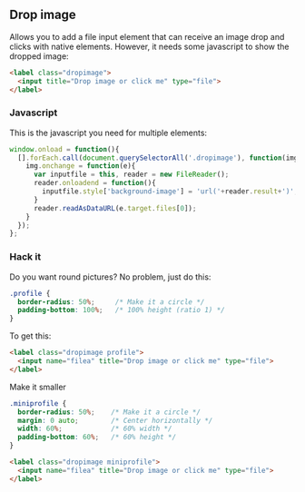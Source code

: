 ## Drop image

Allows you to add a file input element that can receive an image drop and clicks with native elements. However, it needs some javascript to show the dropped image:

```html
<label class="dropimage">
  <input title="Drop image or click me" type="file">
</label>
```


### Javascript

This is the javascript you need for multiple elements:

```js
window.onload = function(){
  [].forEach.call(document.querySelectorAll('.dropimage'), function(img){
    img.onchange = function(e){
      var inputfile = this, reader = new FileReader();
      reader.onloadend = function(){
        inputfile.style['background-image'] = 'url('+reader.result+')';
      }
      reader.readAsDataURL(e.target.files[0]);
    }
  });
};
```


### Hack it

Do you want round pictures? No problem, just do this:

```css
.profile {
  border-radius: 50%;     /* Make it a circle */
  padding-bottom: 100%;   /* 100% height (ratio 1) */
}
```

To get this:

```html
<label class="dropimage profile">
  <input name="filea" title="Drop image or click me" type="file">
</label>
```



Make it smaller

```css
.miniprofile {
  border-radius: 50%;    /* Make it a circle */
  margin: 0 auto;        /* Center horizontally */
  width: 60%;            /* 60% width */
  padding-bottom: 60%;   /* 60% height */
}
```

```html
<label class="dropimage miniprofile">
  <input name="filea" title="Drop image or click me" type="file">
</label>
```

